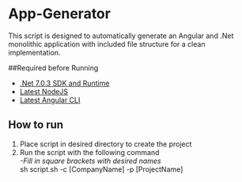 # App-Generator
This script is designed to automatically generate an Angular and .Net monolithic application with included file structure for a clean implementation.

##Required before Running
- [.Net 7.0.3 SDK and Runtime](https://dotnet.microsoft.com/en-us/download/dotnet/7.0)
- [Latest NodeJS](https://nodejs.org/en/)
- [Latest Angular CLI](https://angular.io/guide/setup-local)

## How to run 
1) Place script in desired directory to create the project
2) Run the script with the following command<br />
    _-Fill in square brackets with desired names_<br />
    sh script.sh -c [CompanyName] -p [ProjectName]